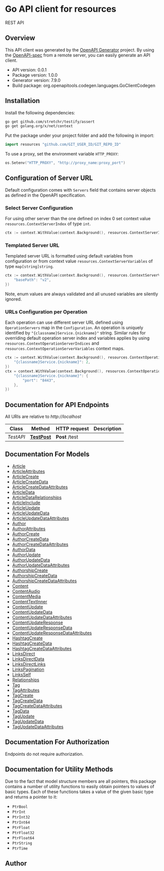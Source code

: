 # Go API client for resources

REST API

## Overview
This API client was generated by the [OpenAPI Generator](https://openapi-generator.tech) project.  By using the [OpenAPI-spec](https://www.openapis.org/) from a remote server, you can easily generate an API client.

- API version: 0.0.1
- Package version: 1.0.0
- Generator version: 7.9.0
- Build package: org.openapitools.codegen.languages.GoClientCodegen

## Installation

Install the following dependencies:

```sh
go get github.com/stretchr/testify/assert
go get golang.org/x/net/context
```

Put the package under your project folder and add the following in import:

```go
import resources "github.com/GIT_USER_ID/GIT_REPO_ID"
```

To use a proxy, set the environment variable `HTTP_PROXY`:

```go
os.Setenv("HTTP_PROXY", "http://proxy_name:proxy_port")
```

## Configuration of Server URL

Default configuration comes with `Servers` field that contains server objects as defined in the OpenAPI specification.

### Select Server Configuration

For using other server than the one defined on index 0 set context value `resources.ContextServerIndex` of type `int`.

```go
ctx := context.WithValue(context.Background(), resources.ContextServerIndex, 1)
```

### Templated Server URL

Templated server URL is formatted using default variables from configuration or from context value `resources.ContextServerVariables` of type `map[string]string`.

```go
ctx := context.WithValue(context.Background(), resources.ContextServerVariables, map[string]string{
	"basePath": "v2",
})
```

Note, enum values are always validated and all unused variables are silently ignored.

### URLs Configuration per Operation

Each operation can use different server URL defined using `OperationServers` map in the `Configuration`.
An operation is uniquely identified by `"{classname}Service.{nickname}"` string.
Similar rules for overriding default operation server index and variables applies by using `resources.ContextOperationServerIndices` and `resources.ContextOperationServerVariables` context maps.

```go
ctx := context.WithValue(context.Background(), resources.ContextOperationServerIndices, map[string]int{
	"{classname}Service.{nickname}": 2,
})
ctx = context.WithValue(context.Background(), resources.ContextOperationServerVariables, map[string]map[string]string{
	"{classname}Service.{nickname}": {
		"port": "8443",
	},
})
```

## Documentation for API Endpoints

All URIs are relative to *http://localhost*

Class | Method | HTTP request | Description
------------ | ------------- | ------------- | -------------
*TestAPI* | [**TestPost**](docs/TestAPI.md#testpost) | **Post** /test | 


## Documentation For Models

 - [Article](docs/Article.md)
 - [ArticleAttributes](docs/ArticleAttributes.md)
 - [ArticleCreate](docs/ArticleCreate.md)
 - [ArticleCreateData](docs/ArticleCreateData.md)
 - [ArticleCreateDataAttributes](docs/ArticleCreateDataAttributes.md)
 - [ArticleData](docs/ArticleData.md)
 - [ArticleDataRelationships](docs/ArticleDataRelationships.md)
 - [ArticleInclude](docs/ArticleInclude.md)
 - [ArticleUpdate](docs/ArticleUpdate.md)
 - [ArticleUpdateData](docs/ArticleUpdateData.md)
 - [ArticleUpdateDataAttributes](docs/ArticleUpdateDataAttributes.md)
 - [Author](docs/Author.md)
 - [AuthorAttributes](docs/AuthorAttributes.md)
 - [AuthorCreate](docs/AuthorCreate.md)
 - [AuthorCreateData](docs/AuthorCreateData.md)
 - [AuthorCreateDataAttributes](docs/AuthorCreateDataAttributes.md)
 - [AuthorData](docs/AuthorData.md)
 - [AuthorUpdate](docs/AuthorUpdate.md)
 - [AuthorUpdateData](docs/AuthorUpdateData.md)
 - [AuthorUpdateDataAttributes](docs/AuthorUpdateDataAttributes.md)
 - [AuthorshipCreate](docs/AuthorshipCreate.md)
 - [AuthorshipCreateData](docs/AuthorshipCreateData.md)
 - [AuthorshipCreateDataAttributes](docs/AuthorshipCreateDataAttributes.md)
 - [Content](docs/Content.md)
 - [ContentAudio](docs/ContentAudio.md)
 - [ContentMedia](docs/ContentMedia.md)
 - [ContentTextInner](docs/ContentTextInner.md)
 - [ContentUpdate](docs/ContentUpdate.md)
 - [ContentUpdateData](docs/ContentUpdateData.md)
 - [ContentUpdateDataAttributes](docs/ContentUpdateDataAttributes.md)
 - [ContentUpdateResponse](docs/ContentUpdateResponse.md)
 - [ContentUpdateResponseData](docs/ContentUpdateResponseData.md)
 - [ContentUpdateResponseDataAttributes](docs/ContentUpdateResponseDataAttributes.md)
 - [HashtagCreate](docs/HashtagCreate.md)
 - [HashtagCreateData](docs/HashtagCreateData.md)
 - [HashtagCreateDataAttributes](docs/HashtagCreateDataAttributes.md)
 - [LinksDirect](docs/LinksDirect.md)
 - [LinksDirectData](docs/LinksDirectData.md)
 - [LinksDirectLinks](docs/LinksDirectLinks.md)
 - [LinksPagination](docs/LinksPagination.md)
 - [LinksSelf](docs/LinksSelf.md)
 - [Relationships](docs/Relationships.md)
 - [Tag](docs/Tag.md)
 - [TagAttributes](docs/TagAttributes.md)
 - [TagCreate](docs/TagCreate.md)
 - [TagCreateData](docs/TagCreateData.md)
 - [TagCreateDataAttributes](docs/TagCreateDataAttributes.md)
 - [TagData](docs/TagData.md)
 - [TagUpdate](docs/TagUpdate.md)
 - [TagUpdateData](docs/TagUpdateData.md)
 - [TagUpdateDataAttributes](docs/TagUpdateDataAttributes.md)


## Documentation For Authorization

Endpoints do not require authorization.


## Documentation for Utility Methods

Due to the fact that model structure members are all pointers, this package contains
a number of utility functions to easily obtain pointers to values of basic types.
Each of these functions takes a value of the given basic type and returns a pointer to it:

* `PtrBool`
* `PtrInt`
* `PtrInt32`
* `PtrInt64`
* `PtrFloat`
* `PtrFloat32`
* `PtrFloat64`
* `PtrString`
* `PtrTime`

## Author



